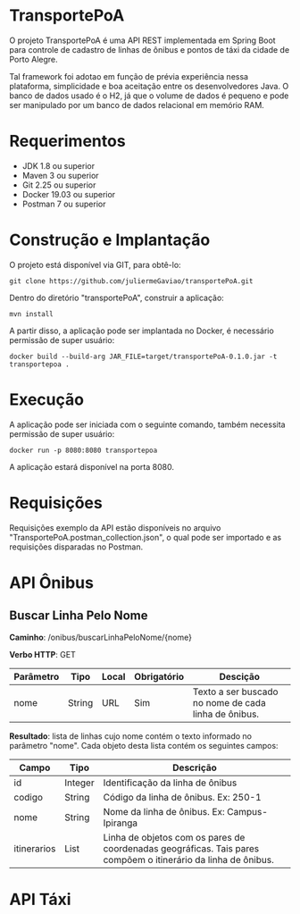 # TransportePoA

O projeto TransportePoA é uma API REST implementada em Spring Boot para controle de cadastro de linhas de ônibus e pontos de táxi da cidade de Porto Alegre.

Tal framework foi adotao em função de prévia experiência nessa plataforma, simplicidade e boa aceitação entre os desenvolvedores Java. O banco de dados usado é o H2, já que o volume de dados é pequeno e pode ser manipulado por um banco de dados relacional em memório RAM.

# Requerimentos

- JDK 1.8 ou superior
- Maven 3 ou superior
- Git 2.25 ou superior
- Docker 19.03 ou superior
- Postman 7 ou superior

# Construção e Implantação

O projeto está disponível via GIT, para obtê-lo:

`git clone https://github.com/juliermeGaviao/transportePoA.git`

Dentro do diretório "transportePoA", construir a aplicação:

`mvn install`

A partir disso, a aplicação pode ser implantada no Docker, é necessário permissão de super usuário:

`docker build --build-arg JAR_FILE=target/transportePoA-0.1.0.jar -t transportepoa .`

# Execução

A aplicação pode ser iniciada com o seguinte comando, também necessita permissão de super usuário:

`docker run -p 8080:8080 transportepoa`

A aplicação estará disponível na porta 8080.

# Requisições

Requisições exemplo da API estão disponíveis no arquivo "TransportePoA.postman_collection.json", o qual pode ser importado e as requisições disparadas
no Postman.

# API Ônibus

## Buscar Linha Pelo Nome

**Caminho**: /onibus/buscarLinhaPeloNome/{nome}

**Verbo HTTP**: GET

| Parâmetro | Tipo   | Local | Obrigatório | Descição                                             |
|-----------|--------|-------|-------------|------------------------------------------------------|
| nome      | String | URL   | Sim         | Texto a ser buscado no nome de cada linha de ônibus. |

**Resultado**: lista de linhas cujo nome contém o texto informado no parâmetro "nome". Cada objeto desta lista contém os seguintes campos:

| Campo       | Tipo    | Descrição                                                                                                     |
|-------------|---------|---------------------------------------------------------------------------------------------------------------|
| id          | Integer | Identificação da linha de ônibus                                                                              |
| codigo      | String  | Código da linha de ônibus. Ex: 250-1                                                                          |
| nome        | String  | Nome da linha de ônibus. Ex: Campus-Ipiranga                                                                  |
| itinerarios | List    | Linha de objetos com os pares de coordenadas geográficas. Tais pares compõem o itinerário da linha de ônibus. |

# API Táxi
